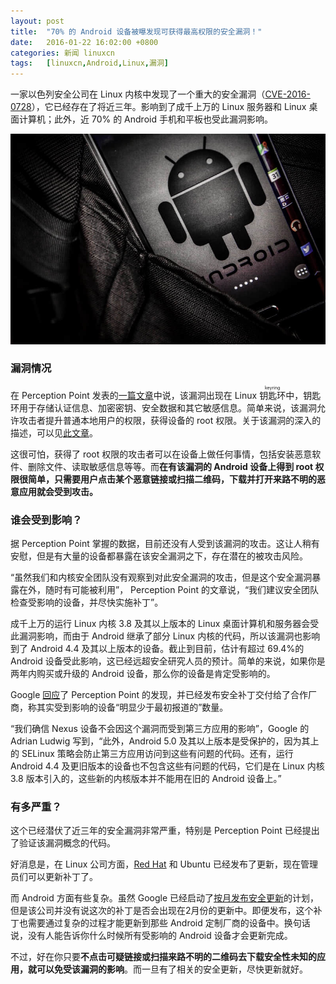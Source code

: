 ```yaml
---
layout: post
title:	"70% 的 Android 设备被曝发现可获得最高权限的安全漏洞！"
date:	2016-01-22 16:02:00 +0800 
categories:	新闻 linuxcn 
tags:	[linuxcn,Android,Linux,漏洞]
---
```



一家以色列安全公司在 Linux 内核中发现了一个重大的安全漏洞（[CVE-2016-0728](http://www.cve.mitre.org/cgi-bin/cvename.cgi?name=2016-0728)），它已经存在了将近三年。影响到了成千上万的 Linux 服务器和 Linux 桌面计算机；此外，近 70% 的 Android 手机和平板也受此漏洞影响。


![](/Asserts/Images/album/201601/22/131643klypj6zpoz0upyyj.jpg)


### 漏洞情况


在 Perception Point 发表的[一篇文章](http://perception-point.io/2016/01/14/analysis-and-exploitation-of-a-linux-kernel-vulnerability-cve-2016-0728/)中说，该漏洞出现在 Linux <ruby> 钥匙环 <rp>  （ </rp> <rt>  keyring </rt> <rp>  ） </rp></ruby>中，钥匙环用于存储认证信息、加密密钥、安全数据和其它敏感信息。简单来说，该漏洞允许攻击者提升普通本地用户的权限，获得设备的 root 权限。关于该漏洞的深入的描述，可以见[此文章](http://perception-point.io/2016/01/14/analysis-and-exploitation-of-a-linux-kernel-vulnerability-cve-2016-0728/)。


这很可怕，获得了 root 权限的攻击者可以在设备上做任何事情，包括安装恶意软件、删除文件、读取敏感信息等等。而**在有该漏洞的 Android 设备上得到 root 权限很简单，只需要用户点击某个恶意链接或扫描二维码，下载并打开来路不明的恶意应用就会受到攻击。**


### 谁会受到影响？


据 Perception Point 掌握的数据，目前还没有人受到该漏洞的攻击。这让人稍有安慰，但是有大量的设备都暴露在该安全漏洞之下，存在潜在的被攻击风险。


“虽然我们和内核安全团队没有观察到对此安全漏洞的攻击，但是这个安全漏洞暴露在外，随时有可能被利用”， Perception Point 的文章说，“我们建议安全团队检查受影响的设备，并尽快实施补丁”。


成千上万的运行 Linux 内核 3.8 及其以上版本的 Linux 桌面计算机和服务器会受此漏洞影响，而由于 Android 继承了部分 Linux 内核的代码，所以该漏洞也影响到了 Android 4.4 及其以上版本的设备。截止到目前，估计有超过 69.4%的 Android 设备受此影响，这已经远超安全研究人员的预计。简单的来说，如果你是两年内购买或升级的 Android 设备，那么你的设备是肯定受影响的。


Google [回应](https://plus.google.com/+AdrianLudwig/posts/KxHcLPgSPoY)了 Perception Point 的发现，并已经发布安全补丁交付给了合作厂商，称其实受到影响的设备“明显少于最初报道的”数量。


“我们确信 Nexus 设备不会因这个漏洞而受到第三方应用的影响”，Google 的 Adrian Ludwig 写到，“此外，Android 5.0 及其以上版本是受保护的，因为其上的 SELinux 策略会防止第三方应用访问到这些有问题的代码。还有，运行 Android 4.4 及更旧版本的设备也不包含这些有问题的代码，它们是在 Linux 内核 3.8 版本引入的，这些新的内核版本并不能用在旧的 Android 设备上。”


### 有多严重？


这个已经潜伏了近三年的安全漏洞非常严重，特别是 Perception Point 已经提出了验证该漏洞概念的代码。


好消息是，在 Linux 公司方面，[Red Hat](https://access.redhat.com/errata/RHSA-2016:0045) 和 Ubuntu 已经发布了更新，现在管理员们可以更新补丁了。


而 Android 方面有些复杂。虽然 Google 已经启动了[按月发布安全更新](http://www.wired.com/2015/08/google-samsung-lg-roll-regular-android-security-updates/)的计划，但是该公司并没有说这次的补丁是否会出现在2月份的更新中。即便发布，这个补丁也需要通过复杂的过程才能更新到那些 Android 定制厂商的设备中。换句话说，没有人能告诉你什么时候所有受影响的 Android 设备才会更新完成。


不过，好在你只要**不点击可疑链接或扫描来路不明的二维码去下载安全性未知的应用，就可以免受该漏洞的影响**。而一旦有了相关的安全更新，尽快更新就好。
